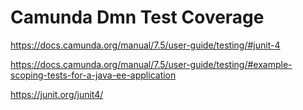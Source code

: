 # Camunda Dmn Test Coverage

https://docs.camunda.org/manual/7.5/user-guide/testing/#junit-4

https://docs.camunda.org/manual/7.5/user-guide/testing/#example-scoping-tests-for-a-java-ee-application

https://junit.org/junit4/

